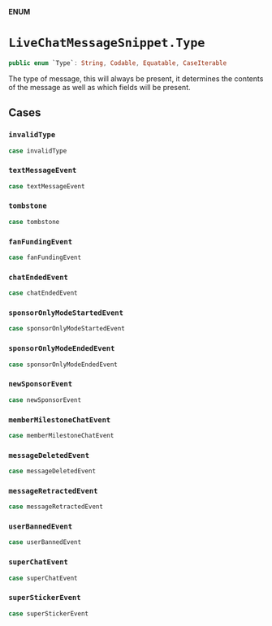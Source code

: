 **ENUM**

# `LiveChatMessageSnippet.Type`

```swift
public enum `Type`: String, Codable, Equatable, CaseIterable
```

The type of message, this will always be present, it determines the contents of the message as well as which fields will be present.

## Cases
### `invalidType`

```swift
case invalidType
```

### `textMessageEvent`

```swift
case textMessageEvent
```

### `tombstone`

```swift
case tombstone
```

### `fanFundingEvent`

```swift
case fanFundingEvent
```

### `chatEndedEvent`

```swift
case chatEndedEvent
```

### `sponsorOnlyModeStartedEvent`

```swift
case sponsorOnlyModeStartedEvent
```

### `sponsorOnlyModeEndedEvent`

```swift
case sponsorOnlyModeEndedEvent
```

### `newSponsorEvent`

```swift
case newSponsorEvent
```

### `memberMilestoneChatEvent`

```swift
case memberMilestoneChatEvent
```

### `messageDeletedEvent`

```swift
case messageDeletedEvent
```

### `messageRetractedEvent`

```swift
case messageRetractedEvent
```

### `userBannedEvent`

```swift
case userBannedEvent
```

### `superChatEvent`

```swift
case superChatEvent
```

### `superStickerEvent`

```swift
case superStickerEvent
```
